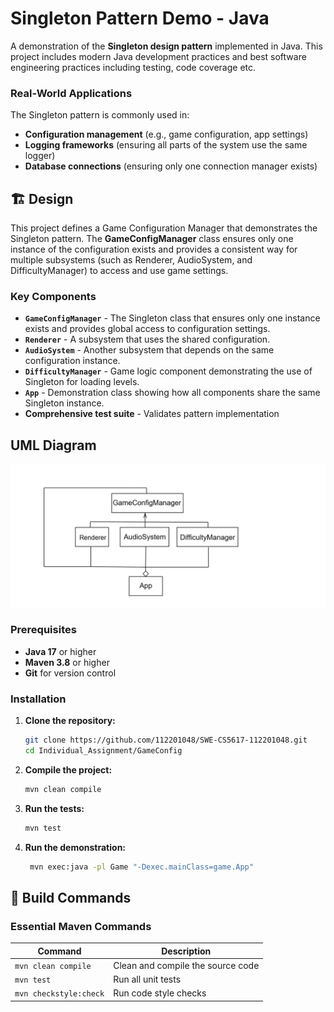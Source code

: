 # Singleton Pattern Demo - Java

A demonstration of the **Singleton design pattern** implemented in Java. This project includes modern Java development practices and best software engineering practices including testing, code coverage etc.

### Real-World Applications

The Singleton pattern is commonly used in:

- **Configuration management** (e.g., game configuration, app settings)
- **Logging frameworks** (ensuring all parts of the system use the same logger)
- **Database connections** (ensuring only one connection manager exists)

## 🏗️ Design

This project defines a Game Configuration Manager that demonstrates the Singleton pattern.
The **GameConfigManager** class ensures only one instance of the configuration exists and provides a consistent way for multiple subsystems (such as Renderer, AudioSystem, and DifficultyManager) to access and use game settings.

### Key Components

- **`GameConfigManager`** - The Singleton class that ensures only one instance exists and provides global access to configuration settings.
- **`Renderer`** - A subsystem that uses the shared configuration.
- **`AudioSystem`** - Another subsystem that depends on the same configuration instance.
- **`DifficultyManager`** - Game logic component demonstrating the use of Singleton for loading levels.
- **`App`** - Demonstration class showing how all components share the same Singleton instance.
- **Comprehensive test suite** - Validates pattern implementation

## UML Diagram

![File-System-class-diagram](UML.png)

### Prerequisites

- **Java 17** or higher
- **Maven 3.8** or higher
- **Git** for version control

### Installation

1. **Clone the repository:**

   ```bash
   git clone https://github.com/112201048/SWE-CS5617-112201048.git
   cd Individual_Assignment/GameConfig
   ```

2. **Compile the project:**

   ```bash
   mvn clean compile
   ```

3. **Run the tests:**

   ```bash
   mvn test
   ```

4. **Run the demonstration:**
   ```bash
    mvn exec:java -pl Game "-Dexec.mainClass=game.App"
   ```

## 🔧 Build Commands

### Essential Maven Commands

| Command                | Description                       |
| ---------------------- | --------------------------------- |
| `mvn clean compile`    | Clean and compile the source code |
| `mvn test`             | Run all unit tests                |
| `mvn checkstyle:check` | Run code style checks             |
